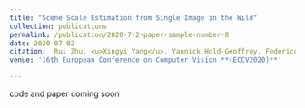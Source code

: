 ```yaml
---
title: "Scene Scale Estimation from Single Image in the Wild"
collection: publications
permalink: /publication/2020-7-2-paper-sample-number-8
date: 2020-07-02
citation:  Rui Zhu, <u>Xingyi Yang</u>, Yannick Hold-Geoffroy, Federico Perazzi, Jonathan Eisenmann, Kalyan Sunkavalli, Manmohan Chandraker
venue: '16th European Conference on Computer Vision **(ECCV2020)**'

---
```

code and paper coming soon